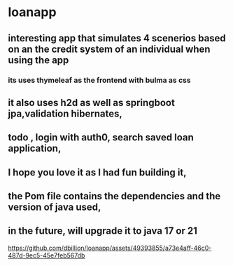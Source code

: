 # loanapp

## interesting app that  simulates 4 scenerios based on an the credit system of an individual when using the app

### its uses thymeleaf as the frontend with bulma as css

## it also uses h2d as well as springboot jpa,validation hibernates,

## todo , login with auth0, search saved loan application,
## I hope you love it as I had fun building it,

## the Pom file contains the dependencies and the version of java used, 

## in the future, will upgrade it to java 17 or 21

https://github.com/dbillion/loanapp/assets/49393855/a73e4aff-46c0-487d-9ec5-45e7feb567db

